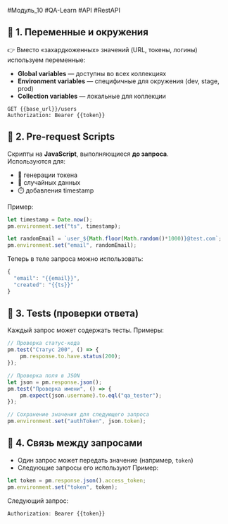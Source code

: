 #Модуль_10 #QA-Learn #API #RestAPI
## 🔄 1. Переменные и окружения

👉 Вместо «захардкоженных» значений (URL, токены, логины) используем переменные:

- **Global variables** — доступны во всех коллекциях
- **Environment variables** — специфичные для окружения (dev, stage, prod)
- **Collection variables** — локальные для коллекции
```http
GET {{base_url}}/users
Authorization: Bearer {{token}}
```

## 📝 2. Pre-request Scripts

Скрипты на **JavaScript**, выполняющиеся **до запроса**.  
Используются для:

- 🔐 генерации токена
- 🎲 случайных данных
- ⏱️ добавления timestamp

Пример:
```javascript
let timestamp = Date.now();
pm.environment.set("ts", timestamp);

let randomEmail = `user_${Math.floor(Math.random()*1000)}@test.com`;
pm.environment.set("email", randomEmail);
```
Теперь в теле запроса можно использовать:
```javascript
{
  "email": "{{email}}",
  "created": "{{ts}}"
}
```

## 🧪 3. Tests (проверки ответа)

Каждый запрос может содержать тесты.
Примеры:
```javascript
// Проверка статус-кода
pm.test("Статус 200", () => {
    pm.response.to.have.status(200);
});

// Проверка поля в JSON
let json = pm.response.json();
pm.test("Проверка имени", () => {
    pm.expect(json.username).to.eql("qa_tester");
});

// Сохранение значения для следующего запроса
pm.environment.set("authToken", json.token);
```

## 🔗 4. Связь между запросами

- Один запрос может передать значение (например, `token`)
- Следующие запросы его используют
Пример:
```javascript
let token = pm.response.json().access_token;
pm.environment.set("token", token);
```
Следующий запрос:
```javascript
Authorization: Bearer {{token}}
```
